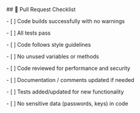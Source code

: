 \## 📝 Pull Request Checklist



\- \[ ] Code builds successfully with no warnings

\- \[ ] All tests pass

\- \[ ] Code follows style guidelines

\- \[ ] No unused variables or methods

\- \[ ] Code reviewed for performance and security

\- \[ ] Documentation / comments updated if needed

\- \[ ] Tests added/updated for new functionality

\- \[ ] No sensitive data (passwords, keys) in code



